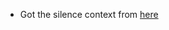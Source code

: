 
- Got the silence context from [here](http://greghaskins.com/blog/python/1/forcibly-redirect-stdout-stderr-from-extension-modules/)
